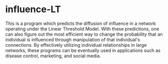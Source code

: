 # influence-LT
This is a program which predicts the diffusion of influence in a network operating under the Linear Threshold Model. With these predictions, one can also figure out the most efficient way to change the probability that an individual is influenced through manipulation of that individual's connections. By effectively utilizing individual relationships in large networks, these programs can be eventually used in applications such as disease control, marketing, and social media. 
